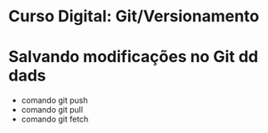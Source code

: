 # Curso Digital: Git/Versionamento

# Salvando modificações no Git dd dads
* comando git push
* comando git pull
* comando git fetch
